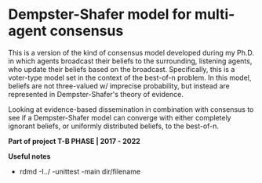 # Dempster-Shafer model for multi-agent consensus

This is a version of the kind of consensus model developed during my Ph.D. in which agents broadcast their beliefs to the surrounding, listening agents, who update their beliefs based on the broadcast. Specifically, this is a voter-type model set in the context of the best-of-n problem. In this model, beliefs are not three-valued w/ imprecise probability, but instead are represented in Dempster-Shafer's theory of evidence.

Looking at evidence-based dissemination in combination with consensus to see if a Dempster-Shafer model can converge with either completely ignorant beliefs, or uniformly distributed beliefs, to the best-of-n.

__Part of project T-B PHASE | 2017 - 2022__


__Useful notes__

- rdmd -I../ -unittest -main dir/filename